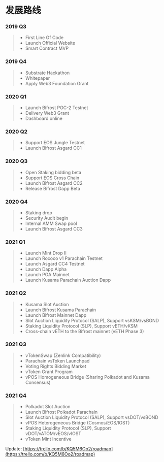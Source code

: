 # 发展路线

#### 

### 2019 Q3

> * First Line Of Code
> * Launch Official Website
> * Smart Contract MVP

### 2019 Q4

> * Substrate Hackathon
> * Whitepaper
> * Apply Web3 Foundation Grant

### 2020 Q1

> * Launch Bifrost POC-2 Testnet
> * Delivery Web3 Grant
> * Dashboard online

### 2020 Q2

> * Support EOS Jungle Testnet
> * Launch Bifrost Asgard CC1

### 2020 Q3

> * Open Staking bidding beta
> * Support EOS Cross Chain
> * Launch Bifrost Asgard CC2
> * Release Bifrost Dapp Beta

### 2020 Q4

> * Staking drop
> * Security Audit begin
> * Internal AMM Swap pool
> * Launch Bifrost Asgard CC3

### 2021 Q1

> * Launch Mint Drop II
> * Launch Rococo v1 Parachain Testnet
> * Launch Asgard CC4 Testnet
> * Launch Dapp Alpha
> * Launch POA Mainnet
> * Launch Kusama Parachain Auction Dapp

### 2021 Q2

> * Kusama Slot Auction
> * Launch Bifrost Kusama Parachain
> * Launch Bifrost Mainnet Dapp
> * Slot Auction Liquidity Protocol \(SALP\), Support vsKSM/vsBOND 
> * Staking Liquidity Protocol \(SLP\), Support vETH/vKSM 
> * Cross-chain vETH to the Bifrost mainnet \(vETH Phase 3\)

### 2021 Q3

> * vTokenSwap \(Zenlink Compatibility\)
> * Parachain vsToken Launchpad
> * Voting Rights Bidding Market
> * vToken Grant Program
> * vPOS Homogeneous Bridge \(Sharing Polkadot and Kusama Consensus\)

### 2021 Q4

> * Polkadot Slot Auction
> * Launch Bifrost Polkadot Parachain
> * Slot Auction Liquidity Protocol \(SALP\),  Support vsDOT/vsBOND
> * vPOS Heterogeneous Bridge \(Cosmos/EOS/IOST\)
> * Staking Liquidity Protocol \(SLP\), Support vDOT/vATOM/vEOS/vIOST
> * vToken Mint Incentive

Update: [https://trello.com/b/KQ5M6Oo2/roadmap](https://trello.com/b/KQ5M6Oo2/roadmap)

